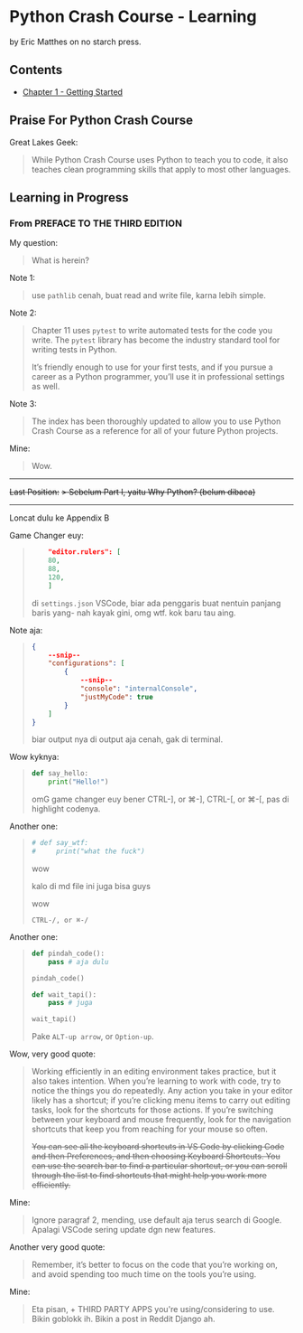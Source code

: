 # Python Crash Course - Learning

by Eric Matthes on no starch press.

## Contents

- [Chapter 1 - Getting Started](./Chapter_1/README.md)

## Praise For Python Crash Course

Great Lakes Geek:
> While Python Crash Course uses Python to teach you to code, it also teaches clean programming skills that apply to most other languages.

## Learning in Progress

### From PREFACE TO THE THIRD EDITION

My question:
> What is herein?

Note 1:
> use `pathlib` cenah, buat read and write file, karna lebih simple.

Note 2:
> Chapter 11 uses `pytest` to write automated tests for the code you write. The `pytest` library has become the industry standard tool for writing tests in Python.
> 
> It’s friendly enough to use for your first tests, and if you pursue a career as a Python programmer, you’ll use it in professional settings as well.

Note 3:
> The index has been thoroughly updated to allow you to use Python Crash Course as a reference for all of your future Python projects.

Mine:
> Wow.

---

~~Last Position:~~
~~> Sebelum Part I, yaitu Why Python? (belum dibaca)~~

---

Loncat dulu ke Appendix B

Game Changer euy:

> ```json
>     "editor.rulers": [
>     80,
>     88,
>     120,
>     ]
> ```
> 
> di `settings.json` VSCode, biar ada penggaris buat nentuin panjang baris yang-
> nah kayak gini, omg wtf. kok baru tau aing.

Note aja:
>
> ```json
> {
>     --snip--
>     "configurations": [
>         {
>             --snip--
>             "console": "internalConsole",
>             "justMyCode": true
>         }
>     ]
> }
> ```
>
> biar output nya di output aja cenah, gak di terminal.

Wow kyknya:
> 
> ```python
> def say_hello:
>     print("Hello!")
> ```
> 
> omG game changer euy bener CTRL-], or ⌘-], CTRL-[, or ⌘-[, pas di highlight codenya.

Another one:
> 
> ```python
> # def say_wtf:
> #     print("what the fuck")
> ```
> 
> wow
> 
> kalo di md file ini juga bisa guys
> 
> <!-- kayak gini -->
> 
> wow
> 
> `CTRL-/, or ⌘-/`

Another one:
>
> ```python
> def pindah_code():
>     pass # aja dulu
> 
> pindah_code()
> 
> def wait_tapi():
>     pass # juga
> 
> wait_tapi()
> ```
> 
> Pake `ALT-up arrow`, or `Option-up`.

Wow, very good quote:
> Working efficiently in an editing environment takes practice, but it also takes intention. When you’re learning to work with code, try to notice the things you do repeatedly. Any action you take in your editor likely has a shortcut; if you’re clicking menu items to carry out editing tasks, look for the shortcuts for those actions. If you’re switching between your keyboard and mouse frequently, look for the navigation shortcuts that keep you from reaching for your mouse so often.
> 
> ~~You can see all the keyboard shortcuts in VS Code by clicking Code and then Preferences, and then choosing Keyboard Shortcuts. You can use the search bar to find a particular shortcut, or you can scroll through the list to find shortcuts that might help you work more efficiently.~~ 

Mine:
> Ignore paragraf 2, mending, use default aja terus search di Google. Apalagi VSCode sering update dgn new features.

Another very good quote:
> Remember, it’s better to focus on the code that you’re working on, and avoid spending too much time on the tools you’re using.

Mine:
> Eta pisan, + THIRD PARTY APPS you're using/considering to use. Bikin goblokk ih. Bikin a post in Reddit Django ah.
